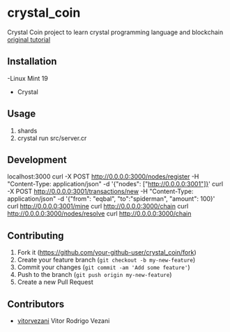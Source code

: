 # crystal_coin

Crystal Coin project to learn crystal programming language and blockchain [original tutorial](https://www.toptal.com/blockchain/crystal-programming-language-tutorial)

## Installation

-Linux Mint 19
- Crystal

## Usage

1. shards
2. crystal run src/server.cr

## Development

localhost:3000
curl -X POST http://0.0.0.0:3000/nodes/register -H "Content-Type: application/json" -d '{"nodes": ["http://0.0.0.0:3001"]}'
curl -X POST http://0.0.0.0:3001/transactions/new -H "Content-Type: application/json" -d '{"from": "eqbal", "to":"spiderman", "amount": 100}'
curl http://0.0.0.0:3001/mine
curl http://0.0.0.0:3000/chain
curl http://0.0.0.0:3000/nodes/resolve
curl http://0.0.0.0:3000/chain

## Contributing

1. Fork it (<https://github.com/your-github-user/crystal_coin/fork>)
2. Create your feature branch (`git checkout -b my-new-feature`)
3. Commit your changes (`git commit -am 'Add some feature'`)
4. Push to the branch (`git push origin my-new-feature`)
5. Create a new Pull Request

## Contributors

- [vitorvezani](https://github.com/vitorvezani) Vitor Rodrigo Vezani

